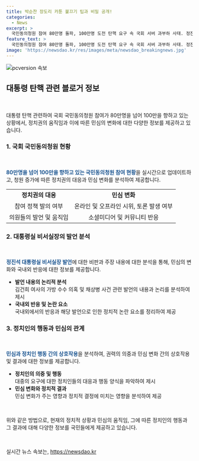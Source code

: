 ```yaml
---
title: 박순찬 장도리 카툰 불끄기 팁과 비밀 공개!
categories:
  - News
excerpt: >
  국민동의청원 참여 80만명 돌파, 100만명 도전 탄핵 요구 속 국회 서버 과부하 사태. 정진석 비서실장, 김건희 가방 수수 의혹 비열한 공작 발언에 민심 불안 증폭. 민심 무시한 정치인의 불행한 결과 주장.
feature_text: >
  국민동의청원 참여 80만명 돌파, 100만명 도전 탄핵 요구 속 국회 서버 과부하 사태. 정진석 비서실장, 김건희 가방 수수 의혹 비열한 공작 발언에 민심 불안 증폭. 민심 무시한 정치인의 불행한 결과 주장.
image: 'https://newsdao.kr/res/images/meta/newsdao_breakingnews.jpg'
---
```


<p><img src="https://newsdao.kr/res/images/meta/newsdao_breakingnews.jpg" alt="pcversion 속보" /></p>

<h2 data-ke-size="size26">대통령 탄핵 관련 블로거 정보</h2>

<p data-ke-size="size16">&nbsp;</p>

<p>대통령 탄핵 관련하여 국회 국민동의청원 참여가 80만명을 넘어 100만을 향하고 있는 상황에서, 정치권의 움직임과 이에 따른 민심의 변화에 대한 다양한 정보를 제공하고 있습니다.</p>

<h3>1. 국회 국민동의청원 현황</h3>

<p data-ke-size="size16">&nbsp;</p>

<p><b><span style="color: #1a5490;">80만명을 넘어 100만을 향하고 있는 국민동의청원 참여 현황</span></b>을 실시간으로 업데이트하고, 청원 증가에 따른 정치권의 대응과 민심 변화를 분석하여 제공합니다.</p>

<table>
<tbody>
<tr>
<td style="text-align: center; height: 17px;"><b>정치권의 대응</b></td>
<td style="text-align: center; height: 17px;"><b>민심 변화</b></td>
</tr>
<tr>
<td style="text-align: center; height: 17px;">참여 정책 발의 여부</td>
<td style="text-align: center; height: 17px;">온라인 및 오프라인 시위, 토론 발생 여부</td>
</tr>
<tr>
<td style="text-align: center; height: 17px;">의원들의 발언 및 움직임</td>
<td style="text-align: center; height: 17px;">소셜미디어 및 커뮤니티 반응</td>
</tr>
</tbody>
</table>

<h3>2. 대통령실 비서실장의 발언 분석</h3>

<p data-ke-size="size16">&nbsp;</p>

<p><b><span style="color: #1a5490;">정진석 대통령실 비서실장 발언</span></b>에 대한 비판과 주장 내용에 대한 분석을 통해, 민심의 변화와 국내외 반응에 대한 정보를 제공합니다.</p>

<ul>
<li><b>발언 내용의 논리적 분석</b><br> 김건희 여사의 가방 수수 의혹 및 채상병 사건 관련 발언의 내용과 논리를 분석하여 제시</li>
<li><b>국내외 반응 및 논란 요소</b><br> 국내외에서의 반응과 해당 발언으로 인한 정치적 논란 요소를 정리하여 제공</li>
</ul>

<h3>3. 정치인의 행동과 민심의 관계</h3>

<p data-ke-size="size16">&nbsp;</p>

<p><b><span style="color: #1a5490;">민심과 정치인 행동 간의 상호작용</span></b>을 분석하여, 권력의 의중과 민심 변화 간의 상호작용 및 결과에 대한 정보를 제공합니다.</p>

<ul>
<li><b>정치인의 의중 및 행동</b><br> 대중의 요구에 대한 정치인들의 대응과 행동 양식을 파악하여 제시</li>
<li><b>민심 변화와 정치적 결과</b><br> 민심 변화가 주는 영향과 정치적 결정에 미치는 영향을 분석하여 제공</li>
</ul>

<p data-ke-size="size16">&nbsp;</p>

<p>위와 같은 방법으로, 현재의 정치적 상황과 민심의 움직임, 그에 따른 정치인의 행동과 그 결과에 대해 다양한 정보를 국민들에게 제공하고 있습니다.</p>

<p data-ke-size="size16">&nbsp;</p>
실시간 뉴스 속보는, <a href="https://newsdao.kr" rel="dofollow">https://newsdao.kr</a>


